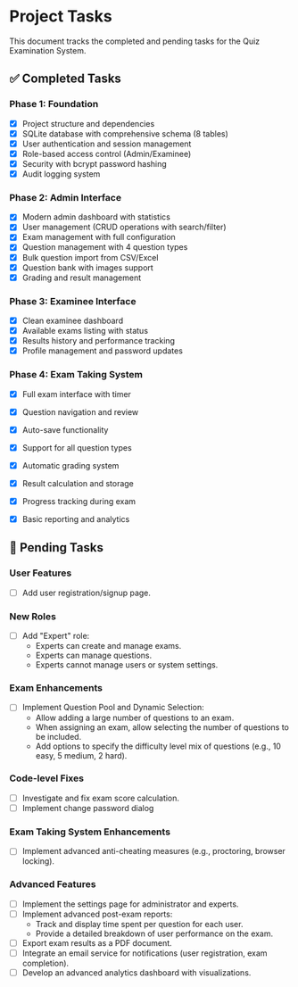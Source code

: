 # Project Tasks

This document tracks the completed and pending tasks for the Quiz Examination System.

## ✅ Completed Tasks

### Phase 1: Foundation
- [x] Project structure and dependencies
- [x] SQLite database with comprehensive schema (8 tables)
- [x] User authentication and session management
- [x] Role-based access control (Admin/Examinee)
- [x] Security with bcrypt password hashing
- [x] Audit logging system

### Phase 2: Admin Interface
- [x] Modern admin dashboard with statistics
- [x] User management (CRUD operations with search/filter)
- [x] Exam management with full configuration
- [x] Question management with 4 question types
- [x] Bulk question import from CSV/Excel
- [x] Question bank with images support
- [x] Grading and result management

### Phase 3: Examinee Interface
- [x] Clean examinee dashboard
- [x] Available exams listing with status
- [x] Results history and performance tracking
- [x] Profile management and password updates

### Phase 4: Exam Taking System
- [x] Full exam interface with timer
- [x] Question navigation and review
- [x] Auto-save functionality
- [x] Support for all question types
- [x] Automatic grading system
- [x] Result calculation and storage
- [x] Progress tracking during exam
- [x] Basic reporting and analytics


## 🚧 Pending Tasks

### User Features
- [ ] Add user registration/signup page.

### New Roles
- [ ] Add "Expert" role:
    - Experts can create and manage exams.
    - Experts can manage questions.
    - Experts cannot manage users or system settings.

### Exam Enhancements
- [ ] Implement Question Pool and Dynamic Selection:
    - Allow adding a large number of questions to an exam.
    - When assigning an exam, allow selecting the number of questions to be included.
    - Add options to specify the difficulty level mix of questions (e.g., 10 easy, 5 medium, 2 hard).

### Code-level Fixes
- [ ] Investigate and fix exam score calculation.
- [ ] Implement change password dialog 

### Exam Taking System Enhancements
- [ ] Implement advanced anti-cheating measures (e.g., proctoring, browser locking).

### Advanced Features
- [ ] Implement the settings page for administrator and experts.
- [ ] Implement advanced post-exam reports:
    - Track and display time spent per question for each user.
    - Provide a detailed breakdown of user performance on the exam.
- [ ] Export exam results as a PDF document.
- [ ] Integrate an email service for notifications (user registration, exam completion).
- [ ] Develop an advanced analytics dashboard with visualizations.
